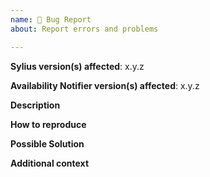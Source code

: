 ```yaml
---
name: 🐛 Bug Report
about: Report errors and problems

---
```


**Sylius version(s) affected**: x.y.z

**Availability Notifier version(s) affected**: x.y.z

**Description**  
<!-- A clear and concise description of the problem. -->

**How to reproduce**  
<!-- Code and/or config needed to reproduce the problem. If it's a complex bug,
     create a "bug reproducer" as explained in:
     https://symfony.com/doc/current/contributing/code/reproducer.html -->

**Possible Solution**  
<!--- Optional: only if you have suggestions on a fix/reason for the bug -->

**Additional context**  
<!-- Optional: any other context about the problem: log messages, screenshots, etc. -->
